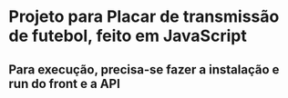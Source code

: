 # Projeto para Placar de transmissão de futebol, feito em JavaScript
## Para execução, precisa-se fazer a instalação e run do front e a API

